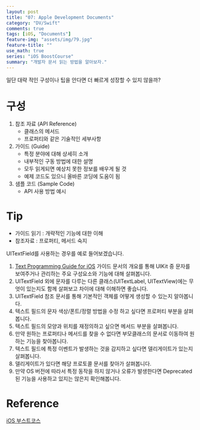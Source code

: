 ```yaml
---
layout: post
title: "07: Apple Development Documents"
category: "DV/Swift"
comments: true
tags: [iOS, "Documents"]
feature-img: "assets/img/79.jpg"
feature-title: ""
use_math: true
series: "iOS BoostCourse"
summary: "개발자 문서 읽는 방법을 알아보자."
---
```



일단 대략 적인 구성이나 팁을 안다면 더 빠르게 성장할 수 있지 않을까?



# 구성

1. 참조 자료 (API Reference)
   * 클래스의 메서드
   * 프로퍼티와 같은 기술적인 세부사항
2. 가이드 (Guide)
   * 특정 분야에 대해 상세히 소개
   * 내부적인 구동 방법에 대한 설명
   * 모두 읽게되면 예상치 못한 정보를 배우게 될 것
   * 예제 코드도 있으니 올바른 코딩에 도움이 됨
3. 샘플 코드 (Sample Code)
   * API 사용 방법 예시


# Tip

* 가이드 읽기 : 개략적인 기능에 대한 이해
* 참조자료 : 프로퍼티, 메서드 숙지

UITextField를 사용하는 경우를 예로 들어보겠습니다.

1. [Text Programming Guide for iOS](https://developer.apple.com/library/archive/documentation/StringsTextFonts/Conceptual/TextAndWebiPhoneOS/Introduction/Introduction.html) 가이드 문서의 개요를 통해 UIKit 중 문자를 보여주거나 관리하는 주요 구성요소와 기능에 대해 살펴봅니다. 
2. UITextField 외에 문자를 다루는 다른 클래스(UITextLabel, UITextView)에는 무엇이 있는지도 함께 살펴보고 차이에 대해 이해하면 좋습니다.
3. UITextField 참조 문서를 통해 기본적인 객체를 어떻게 생성할 수 있는지 알아봅니다.
4. 텍스트 필드의 문자 색상/폰트/정렬 방법을 수정 하고 싶다면 프로퍼티 부분을 살펴봅니다.
5. 텍스트 필드의 모양과 위치를 재정의하고 싶으면 메서드 부분을 살펴봅니다.
6. 만약 원하는 프로퍼티나 메서드를 찾을 수 없다면 부모클래스의 문서로 이동하여 원하는 기능을 찾아봅니다.
7. 텍스트 필드에 특정 이벤트가 발생하는 것을 감지하고 싶다면 델리게이트가 있는지 살펴봅니다.
8. 델리게이트가 있다면 해당 프로토콜 문서를 찾아가 살펴봅니다.
9. 만약 OS 버전에 따라서 특정 동작을 하지 않거나 오류가 발생한다면 Deprecated된 기능을 사용하고 있지는 않은지 확인해봅니다.

# Reference



[iOS 부스트코스](https://www.boostcourse.org/mo326/lecture/20638/?isDesc=false)